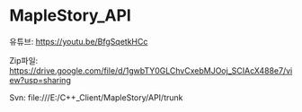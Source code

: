 # MapleStory_API

유튜브: https://youtu.be/BfgSqetkHCc

Zip파일: https://drive.google.com/file/d/1gwbTY0GLChvCxebMJOoj_SCIAcX488e7/view?usp=sharing

Svn: file:///E:/C++_Client/MapleStory/API/trunk
